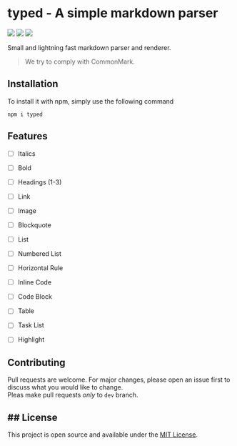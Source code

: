 # typed - A simple markdown parser
![](https://img.shields.io/npm/l/typed)
![](https://img.shields.io/github/milestones/all/b3yc0d3/typed)
![](https://img.shields.io/github/languages/code-size/b3yc0d3/typed)

Small and lightning fast markdown parser and renderer.

> We try to comply with CommonMark.

## Installation

To install it with npm, simply use the following command
```
npm i typed
```

## Features
- [ ] Italics
- [ ] Bold
- [ ] Headings (1-3)
- [ ] Link
- [ ] Image
- [ ] Blockquote
- [ ] List
- [ ] Numbered List
- [ ] Horizontal Rule
- [ ] Inline Code
- [ ] Code Block
- [ ] Table
- [ ] Task List
- [ ] Highlight 


## Contributing

Pull requests are welcome. For major changes, please open an issue first to
discuss what you would like to change.\
Pleas make pull requests *only* to `dev` branch.

## ## License
This project is open source and available under the [MIT License](LICENSE).